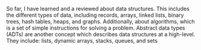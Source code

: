 So far, I have learned and a reviewed about data structures.
This includes the different types of data, including records, arrays, linked lists, binary trees, hash tables, heaps, and graphs. 
Additionally, about algorithms, which is a set of simple instructions for solving a problem.
Abstract data types (ADTs) are another concept which describes data structures at a high-level. They include: lists, dynamic arrays, stacks, queues, and sets
